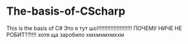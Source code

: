 # The-basis-of-CScharp
This is the basis of C#
Это я тут шо!!!!!!!!!!!!!!!!!!!!!!!
ПОЧЕМУ НИЧЕ НЕ РОБИТ??!!!!
хотя ща заробило хмхмхмхмххм
